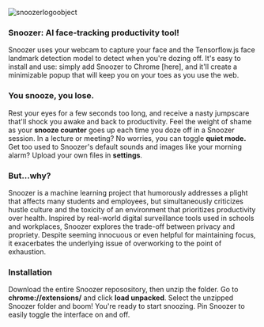 ![snoozerlogoobject](https://github.com/demihu1116/snoozer/assets/114568669/a8d25c17-98fa-4d97-81d3-eef61ed7a575)

### Snoozer: AI face-tracking productivity tool!
Snoozer uses your webcam to capture your face and the Tensorflow.js face landmark detection model to detect when you're dozing off. It's easy to install and use: simply add Snoozer to Chrome [here], and it'll create a minimizable popup that will keep you on your toes as you use the web.

### You snooze, you lose.
Rest your eyes for a few seconds too long, and receive a nasty jumpscare that'll shock you awake and back to productivity. Feel the weight of shame as your **snooze counter** goes up each time you doze off in a Snoozer session. In a lecture or meeting? No worries, you can toggle **quiet mode.** Get too used to Snoozer's default sounds and images like your morning alarm? Upload your own files in **settings**.

### But...why?
Snoozer is a machine learning project that humorously addresses a plight that affects many students and employees, but simultaneously criticizes hustle culture and the toxicity of an environment that prioritizes productivity over health. Inspired by real-world digital surveillance tools used in schools and workplaces, Snoozer explores the trade-off between privacy and propriety. Despite seeming innocuous or even helpful for maintaining focus, it exacerbates the underlying issue of overworking to the point of exhaustion.

### Installation
Download the entire Snoozer reposository, then unzip the folder. Go to **chrome://extensions/** and click **load unpacked**. Select the unzipped Snoozer folder and boom! You're ready to start snoozing. Pin Snoozer 
to easily toggle the interface on and off.
